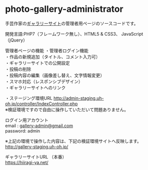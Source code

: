# photo-gallery-administrator
手芸作家の[ギャラリーサイト](https://hiiragi-ya.net/)の管理者用ページのソースコードです。 

開発言語:PHP7（フレームワーク無し）、HTML5 & CSS3、 JavaScript（jQuery）  

管理者ページの機能 
・管理者ログイン機能  
・作品の新規追加（タイトル、コメント入力可）  
・ギャラリーサイトでの公開設定   
・投稿の削除  
・投稿内容の編集（画像差し替え、文字情報変更）   
・スマホ対応（レスポンシブデザイン）  
・ギャラリーサイトへのリンク

・ステージング環境URL
http://admin-staging.uh-oh.jp/controller/IndexController.php    
※検証環境ですので自由に操作していただいて問題ありません。

ログイン用アカウント  
email : gallery-admin@gmail.com  
password: admin  

※上記の環境で操作した内容は、下記の検証環境サイトへ反映します。  
http://gallery-staging.uh-oh.jp/

ギャラリーサイトURL （本番）  
https://hiiragi-ya.net/
